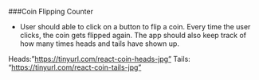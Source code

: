 ###Coin Flipping Counter

- User should able to click on a button to flip a coin. Every time the user clicks, the coin gets flipped again. The app should also keep track of how many times heads and tails have shown up.

Heads:”https://tinyurl.com/react-coin-heads-jpg” Tails: “https://tinyurl.com/react-coin-tails-jpg”
